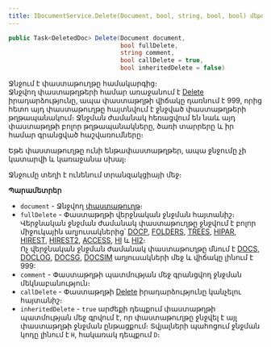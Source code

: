 ```yaml
---
title: IDocumentService.Delete(Document, bool, string, bool, bool) մեթոդ
---
```


```c#
public Task<DeletedDoc> Delete(Document document,
                               bool fullDelete,
                               string comment,
                               bool callDelete = true,
                               bool inheritedDelete = false)
```

Ջնջում է փաստաթուղթը համակարգից։  
Ջնջվող փաստաթղթերի համար առաջանում է [Delete](../../definitions/document.md#delete) իրադարձությունը, ապա փաստաթղթի վիճակը դառնում է 999, որից հետո այդ փաստաթուղթը հայտնվում է ջնջված փաստաթղթերի թղթապանակում։ 
Ջնջման ժամանակ հեռացվում են նաև այդ փաստաթղթի բոլոր թղթապանակները, ծառի տարրերը և իր համար գրանցված հաշվառումները։

Եթե փաստաթուղթը ունի ենթափաստաթղթեր, ապա ջնջումը չի կատարվի և կառաջանա սխալ։

Ջնջումը տեղի է ունենում տրանզակցիայի մեջ։

**Պարամետրեր**

* `document` - Ջնջվող [փաստաթուղթ](../../definitions/document.md)։
* `fullDelete` - Փաստաթղթի վերջնական ջնջման հայտանիշ։  
  Վերջնական ջնջման ժամանակ փաստաթուղթը ջնջվում է բոլոր միջուկային աղյուսակներից՝ [DOCP](https://github.com/armsoft/as4x-docs/blob/master/HTM/ProgrGuide/Database/DocP.html), [FOLDERS](https://github.com/armsoft/as4x-docs/blob/master/HTM/ProgrGuide/Database/Folders.html), [TREES](https://github.com/armsoft/as4x-docs/blob/master/HTM/ProgrGuide/Database/Trees.html), [HIPAR](https://github.com/armsoft/as4x-docs/blob/master/HTM/ProgrGuide/Database/HiPar.html), [HIREST](https://github.com/armsoft/as4x-docs/blob/master/HTM/ProgrGuide/Database/Hirest.html), [HIREST2](https://github.com/armsoft/as4x-docs/blob/master/HTM/ProgrGuide/Database/Hirest2.html), [ACCESS](https://github.com/armsoft/as4x-docs/blob/master/HTM/ProgrGuide/Database/Access.html), [HI](https://github.com/armsoft/as4x-docs/blob/master/HTM/ProgrGuide/Database/Hi.html) և [HI2](https://github.com/armsoft/as4x-docs/blob/master/HTM/ProgrGuide/Database/Hi2.html)։  
  Ոչ վերջնական ջնջման ժամանակ փաստաթուղթը մնում է [DOCS](https://github.com/armsoft/as4x-docs/blob/master/HTM/ProgrGuide/Database/Docs.html), [DOCLOG](https://github.com/armsoft/as4x-docs/blob/master/HTM/ProgrGuide/Database/DocLog.html), [DOCSG](https://github.com/armsoft/as4x-docs/blob/master/HTM/ProgrGuide/Database/DocsG.html), [DOCSIM](https://github.com/armsoft/as4x-docs/blob/master/HTM/ProgrGuide/Database/Docsim.html) աղյուսակների մեջ և վիճակը լինում է 999:
* `comment` - Փաստաթղթի պատմության մեջ գրանցվող ջնջման մեկնաբանություն։
* `callDelete` - Փաստաթղթի [Delete](../../definitions/document.md#delete) իրադարձությունը կանչելու հայտանիշ։ 
* `inheritedDelete` - `true` արժեքի դեպքում փաստաթղթի պատմության մեջ գրվում է, որ փաստաթուղթը ջնջվել է այլ փաստաթղթի ջնջման ընթացքում։ 
  Տվյալների պահոցում ջնջման կոդը լինում է `H`, հակառակ դեպքում `D`։

<!-- ### DeleteAll

```c#
public Task DeleteAll(List<int> isnList, bool fullDelete, string comment, bool callDelete = true, bool inheritedDelete = false)
```

Ջնջում է տրված փաստաթղթերը համակարգից հերթականաությամբ։ Եթե որևէ փաստաթուղթ հնարավոր չէ ջնջել, կառաջանա սխալ և հաջորդ փաստաթղթերը չեն ջնջվի։

Ջնջվող փաստաթղթերի համար առաջանում է [Delete](../../definitions/document.md#delete) իրադարձությունը, ապա փաստաթղթերի վիճակը դառնում է 999, որից հետո այդ փաստաթուղթը հայտնվում է ջնջված փաստաթղթերի թղթապանակում։ 
Ջնջման ժամանակ հեռացվում են նաև այդ փաստաթղթերի բոլոր թղթապանակները, ծառի տարրերը և իր համար գրանցված հաշվառումները։

Եթե փաստաթուղթերը ունեն ենթափաստաթղթեր, ապա ջնջումը չի կատարվի և կառաջանա սխալ։

Ջնջումը տեղի է ունենում տրանզակցիայի մեջ։

**Պարամետրեր**

* `document` - Ջնջվող փաստաթղթերի ներքին նույնականացման համարների ցուցակ։
* `fullDelete` - Փաստաթղթերի վերջնական ջնջման հայտանիշ։  
  Վերջնական ջնջման ժամանակ փաստաթղթերը ջնջվում է բոլոր միջուկային աղյուսակներից՝ [DOCP](https://github.com/armsoft/as4x-docs/blob/master/HTM/ProgrGuide/Database/DocP.html), [FOLDERS](https://github.com/armsoft/as4x-docs/blob/master/HTM/ProgrGuide/Database/Folders.html), [TREES](https://github.com/armsoft/as4x-docs/blob/master/HTM/ProgrGuide/Database/Trees.html), [HIPAR](https://github.com/armsoft/as4x-docs/blob/master/HTM/ProgrGuide/Database/HiPar.html), [HIREST](https://github.com/armsoft/as4x-docs/blob/master/HTM/ProgrGuide/Database/Hirest.html), [HIREST2](https://github.com/armsoft/as4x-docs/blob/master/HTM/ProgrGuide/Database/Hirest2.html), [ACCESS](https://github.com/armsoft/as4x-docs/blob/master/HTM/ProgrGuide/Database/Access.html), [HI](https://github.com/armsoft/as4x-docs/blob/master/HTM/ProgrGuide/Database/Hi.html) և [HI2](https://github.com/armsoft/as4x-docs/blob/master/HTM/ProgrGuide/Database/Hi2.html)։  
  Ոչ վերջնական ջնջման ժամանակ փաստաթղթերը մնում են [DOCS](https://github.com/armsoft/as4x-docs/blob/master/HTM/ProgrGuide/Database/Docs.html), [DOCLOG](https://github.com/armsoft/as4x-docs/blob/master/HTM/ProgrGuide/Database/DocLog.html), [DOCSG](https://github.com/armsoft/as4x-docs/blob/master/HTM/ProgrGuide/Database/DocsG.html), [DOCSIM](https://github.com/armsoft/as4x-docs/blob/master/HTM/ProgrGuide/Database/Docsim.html) աղյուսակներում և վիճակը լինում է 999:
* `comment` - Փաստաթղթերի պատմության մեջ գրանցվող ջնջման մեկնաբանություն:
* `callDelete` - Փաստաթղթերի [Delete](../../definitions/document.md#delete) իրադարձությունը կանչելու հայտանիշ։ 
* `inheritedDelete` - `true` արժեքի դեպքում փաստաթղթերի պատմության մեջ գրվում է, որ փաստաթղթերը ջնջվել են այլ փաստաթղթի ջնջման ընթացքում։ 
  Տվյալների պահոցում ջնջման կոդը լինում է `H`, հակառակ դեպքում `D`։ -->
